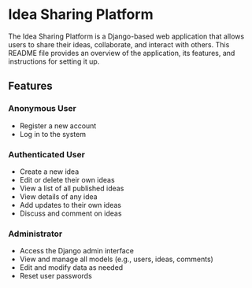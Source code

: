 # Idea Sharing Platform

The Idea Sharing Platform is a Django-based web application that allows users to share their ideas, collaborate, and interact with others. This README file provides an overview of the application, its features, and instructions for setting it up.

## Features

### Anonymous User
- Register a new account
- Log in to the system

### Authenticated User
- Create a new idea
- Edit or delete their own ideas
- View a list of all published ideas
- View details of any idea
- Add updates to their own ideas
- Discuss and comment on ideas

### Administrator
- Access the Django admin interface
- View and manage all models (e.g., users, ideas, comments)
- Edit and modify data as needed
- Reset user passwords
